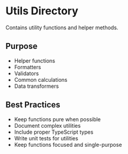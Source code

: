 # Utils Directory

Contains utility functions and helper methods.

## Purpose

- Helper functions
- Formatters
- Validators
- Common calculations
- Data transformers

## Best Practices

- Keep functions pure when possible
- Document complex utilities
- Include proper TypeScript types
- Write unit tests for utilities
- Keep functions focused and single-purpose
